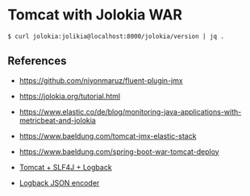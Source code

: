 # Tomcat with Jolokia WAR

```
$ curl jolokia:jolikia@localhost:8000/jolokia/version | jq .
```

## References

- https://github.com/niyonmaruz/fluent-plugin-jmx
- https://jolokia.org/tutorial.html
- https://www.elastic.co/de/blog/monitoring-java-applications-with-metricbeat-and-jolokia
- https://www.baeldung.com/tomcat-jmx-elastic-stack
- https://www.baeldung.com/spring-boot-war-tomcat-deploy

- [Tomcat + SLF4J + Logback](https://github.com/tomcat-slf4j-logback/tomcat-slf4j-logback#quick-start)
- [Logback JSON encoder](https://github.com/logstash/logstash-logback-encoder)
